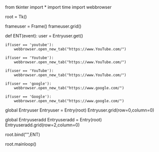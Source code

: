 from tkinter import *
import time
import webbrowser

root = Tk()

frameuser = Frame()
frameuser.grid()

def ENT(event):
    user = Entryuser.get()

    if(user == 'youtube'):
        webbrowser.open_new_tab("https://www.YouTube.com/")

    if(user == 'Youtube'):
        webbrowser.open_new_tab("https://www.YouTube.com/")

    if(user == 'YouTube'):
        webbrowser.open_new_tab("https://www.YouTube.com/")

    if(user == 'google'):
        webbrowser.open_new_tab("https://www.google.com/")

    if(user == 'Google'):
        webbrowser.open_new_tab("https://www.google.com/")

global Entryuser
Entryuser = Entry(root)
Entryuser.grid(row=0,column=0)

global Entryuseradd
Entryuseradd = Entry(root)
Entryuseradd.grid(row=2,column=0)

root.bind("<Return>",ENT)

root.mainloop()
